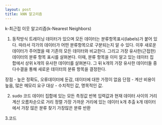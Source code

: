 ```yaml
---
layout: post
title: kNN 알고리즘
---
```


k-최근접 이웃 알고리즘(k-Nearest Neighbors)

1. 동작방식
트레이닝 데이터가 있으며 모든 데이터는 분류항목표시(labels)가 붙어 있다.
따라서 각가의 데이터가 어떤 분류항목으로 구분되는지 알 수 있다.
이후 새로운 데이터가 주어졌을 때 기존의 모든 데이터와 비교한다.
그리고 가장 유사한(근접한) 데이터의 분류 항목 표시를 살펴본다.
이때, 분류 항목을 이미 알고 있는 데이터 집합에서 상위 k개의 유사한 데이터를 살펴본다.
그 뒤 k개의 가장 유사한 데이터들 중 다수결을 통해 새로운 데이터의 분류 항목을 결정한다.

장점 - 높은 정확도, 오류데이터에 둔감, 데이터에 대한 가정이 없음
단점 - 계산 비용이 높음, 많은 메모리 요구
대상 - 수치적인 값, 명목적인 값.


2. sudo 코드
데이터 집합에 있는 모든 측정값 반복
    입력값과 현재 데이터 사이의 거리 계산
    오름차순으로 거리 정렬
    가장 가까운 거리에 있는 데이터 k개 추출
    k개 데이터에서 가장 많은 분류 찾기
가장많은 분류 반환


3.코드
